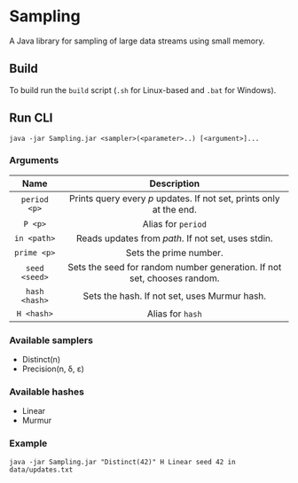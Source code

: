 # Sampling

A Java library for sampling of large data streams using small memory.

## Build

To build run the `build` script (`.sh` for Linux-based and `.bat` for Windows).

## Run CLI

```
java -jar Sampling.jar <sampler>(<parameter>..) [<argument>]...
```

### Arguments

| Name | Description |
| :-: | :-: |
| `period <p>` | Prints query every *p* updates. If not set, prints only at the end. |
| `P <p>` | Alias for `period` |
| `in <path>` | Reads updates from *path*. If not set, uses stdin. |
| `prime <p>` | Sets the prime number. |
| `seed <seed>` | Sets the seed for random number generation. If not set, chooses random. |
| `hash <hash>` | Sets the hash. If not set, uses Murmur hash. |
| `H <hash>` | Alias for `hash` |

### Available samplers

- Distinct(n)
- Precision(n, δ, ε)

### Available hashes

- Linear
- Murmur

### Example

```
java -jar Sampling.jar "Distinct(42)" H Linear seed 42 in  data/updates.txt
```